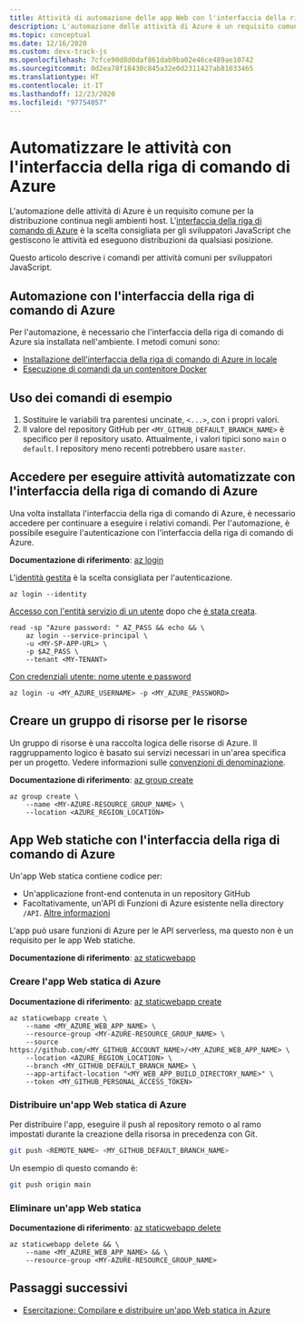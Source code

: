 ```yaml
---
title: Attività di automazione delle app Web con l'interfaccia della riga di comando di Azure
description: L'automazione delle attività di Azure è un requisito comune per la distribuzione continua negli ambienti host. L'interfaccia della riga di comando di Azure è la scelta consigliata per gli sviluppatori JavaScript che gestiscono le attività ed eseguono distribuzioni da qualsiasi posizione.
ms.topic: conceptual
ms.date: 12/16/2020
ms.custom: devx-track-js
ms.openlocfilehash: 7cfce90d8d0daf861dab9ba02e46ce489ae10742
ms.sourcegitcommit: 0d2ea78f18430c845a32e0d2311427ab81033465
ms.translationtype: HT
ms.contentlocale: it-IT
ms.lasthandoff: 12/23/2020
ms.locfileid: "97754057"
---
```

# <a name="automate-tasks-with-azure-cli"></a>Automatizzare le attività con l'interfaccia della riga di comando di Azure

L'automazione delle attività di Azure è un requisito comune per la distribuzione continua negli ambienti host. L'[interfaccia della riga di comando di Azure](/cli/azure/) è la scelta consigliata per gli sviluppatori JavaScript che gestiscono le attività ed eseguono distribuzioni da qualsiasi posizione.

Questo articolo descrive i comandi per attività comuni per sviluppatori JavaScript. 

## <a name="automation-with-azure-cli"></a>Automazione con l'interfaccia della riga di comando di Azure

Per l'automazione, è necessario che l'interfaccia della riga di comando di Azure sia installata nell'ambiente. I metodi comuni sono: 

* [Installazione dell'interfaccia della riga di comando di Azure in locale](/cli/azure/install-azure-cli)
* [Esecuzione di comandi da un contenitore Docker](/cli/azure/run-azure-cli-docker)

## <a name="using-the-example-commands"></a>Uso dei comandi di esempio 

1. Sostituire le variabili tra parentesi uncinate, `<...>`, con i propri valori. 
1. Il valore del repository GitHub per `<MY_GITHUB_DEFAULT_BRANCH_NAME>` è specifico per il repository usato. Attualmente, i valori tipici sono `main` o `default`. I repository meno recenti potrebbero usare `master`. 

## <a name="log-in-for-automated-tasks-with-azure-cli"></a>Accedere per eseguire attività automatizzate con l'interfaccia della riga di comando di Azure

Una volta installata l'interfaccia della riga di comando di Azure, è necessario accedere per continuare a eseguire i relativi comandi. Per l'automazione, è possibile eseguire l'autenticazione con l'interfaccia della riga di comando di Azure.

**Documentazione di riferimento**: [az login](/cli/azure/reference-index?view=azure-cli-latest#az-login)

L'[identità gestita](/cli/azure/authenticate-azure-cli#sign-in-with-a-managed-identity) è la scelta consigliata per l'autenticazione.

```azurecli
az login --identity
```

[Accesso con l'entità servizio di un utente](/cli/azure/authenticate-azure-cli#sign-in-with-a-service-principal) dopo che [è stata creata](../core/node-sdk-azure-authenticate-principal.md#create-a-service-principal-using-the-azure-cli-20). 

```dotnetcli
read -sp "Azure password: " AZ_PASS && echo && \ 
    az login --service-principal \
    -u <MY-SP-APP-URL> \
    -p $AZ_PASS \
    --tenant <MY-TENANT>
```


[Con credenziali utente: nome utente e password](/cli/azure/authenticate-azure-cli#sign-in-with-credentials-on-the-command-line)

```dotnetcli
az login -u <MY_AZURE_USERNAME> -p <MY_AZURE_PASSWORD>
```    

## <a name="create-resource-group-for-resources"></a>Creare un gruppo di risorse per le risorse

Un gruppo di risorse è una raccolta logica delle risorse di Azure. Il raggruppamento logico è basato sui servizi necessari in un'area specifica per un progetto. Vedere informazioni sulle [convenzioni di denominazione](/azure/cloud-adoption-framework/ready/azure-best-practices/resource-naming).

**Documentazione di riferimento**: [az group create](/cli/azure/group?view=azure-cli-latest#az_group_create)

```azurecli
az group create \
    --name <MY-AZURE-RESOURCE_GROUP_NAME> \
    --location <AZURE_REGION_LOCATION>
```

## <a name="static-web-apps-with-azure-cli"></a>App Web statiche con l'interfaccia della riga di comando di Azure

Un'app Web statica contiene codice per:

* Un'applicazione front-end contenuta in un repository GitHub
* Facoltativamente, un'API di Funzioni di Azure esistente nella directory `/API`. [Altre informazioni](/azure/static-web-apps/add-api#create-the-api)

L'app può usare funzioni di Azure per le API serverless, ma questo non è un requisito per le app Web statiche. 

**Documentazione di riferimento**: [az staticwebapp](/cli/azure/staticwebapp?view=azure-cli-latest)

### <a name="create-azure-static-web-app"></a>Creare l'app Web statica di Azure 

**Documentazione di riferimento**: [az staticwebapp create](/cli/azure/staticwebapp?view=azure-cli-latest#az_staticwebapp_create)

```azurecli
az staticwebapp create \
    --name <MY_AZURE_WEB_APP_NAME> \
    --resource-group <MY-AZURE-RESOURCE_GROUP_NAME> \
    --source https://github.com/<MY_GITHUB_ACCOUNT_NAME>/<MY_AZURE_WEB_APP_NAME> \
    --location <AZURE_REGION_LOCATION> \
    --branch <MY_GITHUB_DEFAULT_BRANCH_NAME> \
    --app-artifact-location "<MY_WEB_APP_BUILD_DIRECTORY_NAME>" \
    --token <MY_GITHUB_PERSONAL_ACCESS_TOKEN>
```

### <a name="deploy-azure-static-web-app"></a>Distribuire un'app Web statica di Azure 

Per distribuire l'app, eseguire il push al repository remoto o al ramo impostati durante la creazione della risorsa in precedenza con Git. 

```bash
git push <REMOTE_NAME> <MY_GITHUB_DEFAULT_BRANCH_NAME>
```

Un esempio di questo comando è:

```bash
git push origin main
```

### <a name="delete-static-web-app"></a>Eliminare un'app Web statica 

**Documentazione di riferimento**: [az staticwebapp delete](/cli/azure/staticwebapp?view=azure-cli-latest#az_staticwebapp_delete)

```azurecli
az staticwebapp delete && \
    --name <MY_AZURE_WEB_APP_NAME> && \
    --resource-group <MY-AZURE-RESOURCE_GROUP_NAME>
```

## <a name="next-steps"></a>Passaggi successivi

* [Esercitazione: Compilare e distribuire un'app Web statica in Azure](../tutorial/static-web-app/introduction.md)
